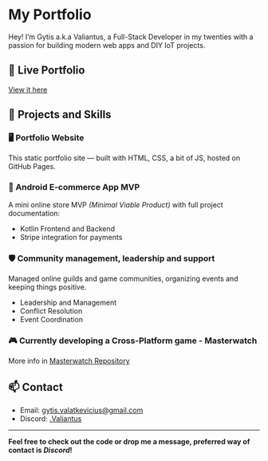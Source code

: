 # My Portfolio

Hey! I’m Gytis a.k.a Valiantus, a Full-Stack Developer in my twenties with a passion for building modern web apps and DIY IoT projects.

## 🔗 Live Portfolio
[View it here](https://valiantusdev.github.io/ValiantusDev/)

## 🚀 Projects and Skills

### 🖥️ Portfolio Website
This static portfolio site — built with HTML, CSS, a bit of JS, hosted on GitHub Pages.

### 🛒 Android E-commerce App MVP
A mini online store MVP *(Minimal Viable Product)* with full project documentation:
- Kotlin Frontend and Backend
- Stripe integration for payments

### 🛡️ Community management, leadership and support  
Managed online guilds and game communities, organizing events and keeping things positive.  
- Leadership and Management
- Conflict Resolution
- Event Coordination

### 🎮 Currently developing a Cross-Platform game - Masterwatch
More info in [Masterwatch Repository](https://github.com/ValiantusDev/Masterwach)

## 📫 Contact
- Email: gytis.valatkevicius@gmail.com
- Discord: [.Valiantus](https://discordapp.com/users/186108682583408640)

---

**Feel free to check out the code or drop me a message, preferred way of contact is *Discord*!**
